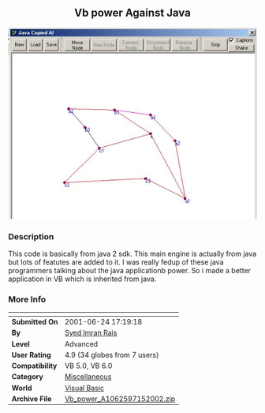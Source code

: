 ﻿<div align="center">

## Vb power Against Java

<img src="PIC200271532723411.jpg">
</div>

### Description

This code is basically from java 2 sdk. This main engine is actually from java but lots of featutes are added to it. I was really fedup of these java programmers talking about the java applicationb power. So i made a better application in VB which is inherited from java.
 
### More Info
 


<span>             |<span>
---                |---
**Submitted On**   |2001-06-24 17:19:18
**By**             |[Syed Imran Rais](https://github.com/Planet-Source-Code/PSCIndex/blob/master/ByAuthor/syed-imran-rais.md)
**Level**          |Advanced
**User Rating**    |4.9 (34 globes from 7 users)
**Compatibility**  |VB 5\.0, VB 6\.0
**Category**       |[Miscellaneous](https://github.com/Planet-Source-Code/PSCIndex/blob/master/ByCategory/miscellaneous__1-1.md)
**World**          |[Visual Basic](https://github.com/Planet-Source-Code/PSCIndex/blob/master/ByWorld/visual-basic.md)
**Archive File**   |[Vb\_power\_A1062597152002\.zip](https://github.com/Planet-Source-Code/syed-imran-rais-vb-power-against-java__1-36923/archive/master.zip)








